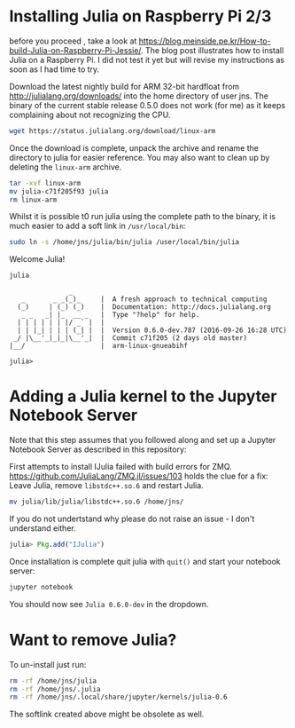 
# Installing Julia on Raspberry Pi 2/3

before you proceed , take a look at https://blog.meinside.pe.kr/How-to-build-Julia-on-Raspberry-Pi-Jessie/. The blog post illustrates how to install Julia on a Raspberry Pi. I did not test it yet but will revise my instructions as soon as I had time to try.

Download the latest nightly build for ARM 32-bit hardfloat from http://julialang.org/downloads/ into the home directory of user jns. The binary of the current stable release 0.5.0 does not work (for me) as it keeps complaining about not recognizing the CPU.

```bash
wget https://status.julialang.org/download/linux-arm
```

Once the download is complete, unpack the archive and rename the directory to julia for easier reference. You may also  want to clean up by deleting the ```linux-arm``` archive.

```bash
tar -xvf linux-arm
mv julia-c71f205f93 julia
rm linux-arm
```

Whilst it is possible t0 run julia using the complete path to the binary, it is much easier to add a soft link in ```/usr/local/bin```:

```bash
sudo ln -s /home/jns/julia/bin/julia /user/local/bin/julia
```

Welcome Julia!

```bash
julia
```

```
               _
   _       _ _(_)_     |  A fresh approach to technical computing
  (_)     | (_) (_)    |  Documentation: http://docs.julialang.org
   _ _   _| |_  __ _   |  Type "?help" for help.
  | | | | | | |/ _` |  |
  | | |_| | | | (_| |  |  Version 0.6.0-dev.787 (2016-09-26 16:28 UTC)
 _/ |\__'_|_|_|\__'_|  |  Commit c71f205 (2 days old master)
|__/                   |  arm-linux-gnueabihf

julia> 
```


# Adding a Julia kernel to the Jupyter Notebook Server

Note that this step assumes that you followed along and set up a Jupyter Notebook Server as described in this repository:

First attempts to install IJulia failed with build errors for ZMQ. https://github.com/JuliaLang/ZMQ.jl/issues/103 holds the clue for a fix: Leave Julia, remove ```libstdc++.so.6``` and restart Julia.

```bash
mv julia/lib/julia/libstdc++.so.6 /home/jns/
```

If you do not undertstand why please do not raise an issue - I don't understand either.

```julia
julia> Pkg.add("IJulia")
```

Once installation is complete quit julia with ```quit()``` and start your notebook server:

```bash
jupyter notebook
```

You should now see ```Julia 0.6.0-dev``` in the dropdown.

# Want to remove Julia?

To un-install just run:

```bash
rm -rf /home/jns/julia
rm -rf /home/jns/.julia
rm -rf /home/jns/.local/share/jupyter/kernels/julia-0.6
```

The softlink created above might be obsolete as well.
